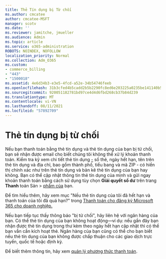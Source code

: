 ```yaml
---
title: Thẻ Tín dụng bị Từ chối
ms.author: cmcatee
author: cmcatee-MSFT
manager: scotv
ms.date: ''
ms.reviewer: jamitche, jmueller
ms.audience: Admin
ms.topic: article
ms.service: o365-administration
ROBOTS: NOINDEX, NOFOLLOW
localization_priority: Normal
ms.collection: Adm_O365
ms.custom:
- commerce_billing
- "443"
- "1500018"
ms.assetid: 4e6d34b3-e3e5-4fcd-a52e-34b54746feeb
ms.openlocfilehash: 31b3cfed4b5cadd2b5b2290fc8ed6e203225a0235be141140b5ecbd01efc2f98
ms.sourcegitcommit: 920051182781bd97ce4d4d6fbd268cb37b84d239
ms.translationtype: MT
ms.contentlocale: vi-VN
ms.lasthandoff: 08/11/2021
ms.locfileid: "57892709"
---
```

# <a name="declined-credit-card"></a>Thẻ tín dụng bị từ chối

Nếu bạn thanh toán bằng thẻ tín dụng và thẻ tín dụng của bạn bị từ chối, bạn sẽ nhận được email cho biết chúng tôi không thể xử lý khoản thanh toán. Kiểm tra kỹ xem chi tiết thẻ tín dụng [-](https://go.microsoft.com/fwlink/p/?linkid=842054) số thẻ, ngày hết hạn, tên trên thẻ tín dụng và địa chỉ, bao gồm thành phố, tiểu bang và mã ZIP - có hiển thị chính xác như trên thẻ tín dụng và bản kê thẻ tín dụng của bạn hay không. Bạn có thể cập nhật thông tin thẻ tín dụng của mình và gửi ngay khoản thanh toán bằng cách sử dụng tùy chọn **Giải quyết số dư** trên trang **Thanh** toán Sản  >  [phẩm của](https://go.microsoft.com/fwlink/p/?linkid=842054) bạn.

Để tìm hiểu thêm, hãy xem mục "Nếu thẻ tín dụng của tôi đã hết hạn và thanh toán của tôi đã quá hạn?" trong [Thanh toán cho đăng ký Microsoft 365 cho doanh nghiệp.](https://docs.microsoft.com/microsoft-365/commerce/billing-and-payments/pay-for-your-subscription#what-if-my-credit-card-was-declined-and-my-payment-is-past-due)
  
Nếu bạn tiếp tục thấy thông báo "bị từ chối", hãy liên hệ với ngân hàng của bạn. Có thể thẻ tín dụng của bạn không hoạt động—ví dụ: nếu gần đây bạn nhận được thẻ tín dụng trong thư kèm theo ngày hết hạn cập nhật thì có thể bạn vẫn cần kích hoạt thẻ. Ngân hàng của bạn cũng có thể cho bạn biết nếu thẻ tín dụng của bạn không được chấp thuận cho các giao dịch trực tuyến, quốc tế hoặc định kỳ.
  
Để biết thêm thông tin, hãy xem [quản lý phương thức thanh toán](https://docs.microsoft.com/microsoft-365/commerce/billing-and-payments/manage-payment-methods).